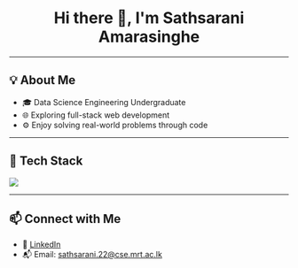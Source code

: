 <h1 align="center">Hi there 👋, I'm Sathsarani Amarasinghe</h1>

---

## 💡 About Me

- 🎓 Data Science Engineering Undergraduate
- 🌐 Exploring full-stack web development 
- ⚙️ Enjoy solving real-world problems through code

---

## 🧰 Tech Stack

<img src="https://skillicons.dev/icons?i=js,html,css,react,nodejs, express,  mongoDB" />

---



## 📫 Connect with Me

- 💼 [LinkedIn](https://www.linkedin.com/in/sathsaraniamarasinghe)
- 📬 Email: sathsarani.22@cse.mrt.ac.lk

